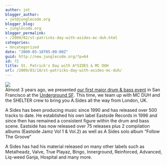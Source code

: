 ```yaml
---
author: jet
blogger_author:
- jet@junglecode.org
blogger_blog:
- junglecode.org
blogger_permalink:
- /2009/02/st-patricks-day-with-asides-mc-duh.html
categories:
- Uncategorized
date: "2009-03-18T05:00:00Z"
guid: http://new.junglecode.org/?p=64
id: 72
title: St. Patrick's Day with A*SIDES & MC DUH
url: /2009/03/18/st-patricks-day-with-asides-mc-duh/
---
```


[![](https://www.junglecode.com/images/blog/web_flyers/asides_thumb.jpg)](http://groundscore.net/board/viewtopic.php?t=44746)  
Almost 3 years ago, we presented [our first major drum & bass event](http://groundscore.net/board/viewtopic.php?t=19954) in San Francisco at the [Underground SF](http://www.sfstation.com/business.php?blId=4846). This time, we team up with MC DUH and the SHELTER crew to bring you A.Sides all the way from London, UK.

A Sides has been producing music since 1990 and has released over 500 tracks to date. He established his own label Eastside Records in 1996 and since then has remained a consistent figure within the drum and bass scene. Eastside has now released over 75 releases plus 2 compilation albums (Eastside Jamz Vol 1 & Vol.2) as well as A Sides solo album “Follow The Groove”

A Sides has had his material released on many other labels such as Metalheadz, Valve, True Playaz, Bingo, Innerground, Reinforced, Advanced, Liq-weed Ganja, Hospital and many more.